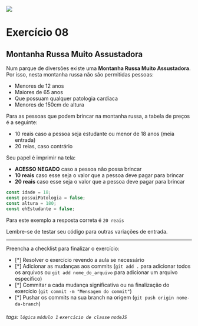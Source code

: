 ![](https://i.imgur.com/xG74tOh.png)

# Exercício 08

## Montanha Russa Muito Assustadora

Num parque de diversões existe uma **Montanha Russa Muito Assustadora**. Por isso, nesta montanha russa não são permitidas pessoas:

- Menores de 12 anos
- Maiores de 65 anos
- Que possuam qualquer patologia cardíaca
- Menores de 150cm de altura

Para as pessoas que podem brincar na montanha russa, a tabela de preços é a seguinte:

- 10 reais caso a pessoa seja estudante ou menor de 18 anos (meia entrada)
- 20 reias, caso contrário

Seu papel é imprimir na tela:

- **ACESSO NEGADO** caso a pessoa não possa brincar
- **10 reais** caso esse seja o valor que a pessoa deve pagar para brincar
- **20 reais** caso esse seja o valor que a pessoa deve pagar para brincar

```javascript
const idade = 18;
const possuiPatologia = false;
const altura = 180;
const ehEstudante = false;
```

Para este exemplo a resposta correta é `20 reais`

Lembre-se de testar seu código para outras variações de entrada.

---

Preencha a checklist para finalizar o exercício:

- [*] Resolver o exercício revendo a aula se necessário
- [*] Adicionar as mudanças aos commits (`git add .` para adicionar todos os arquivos ou `git add nome_do_arquivo` para adicionar um arquivo específico)
- [*] Commitar a cada mudança significativa ou na finalização do exercício (`git commit -m "Mensagem do commit"`)
- [*] Pushar os commits na sua branch na origem (`git push origin nome-da-branch`)

###### tags: `lógica` `módulo 1` `exercício de classe` `nodeJS`
